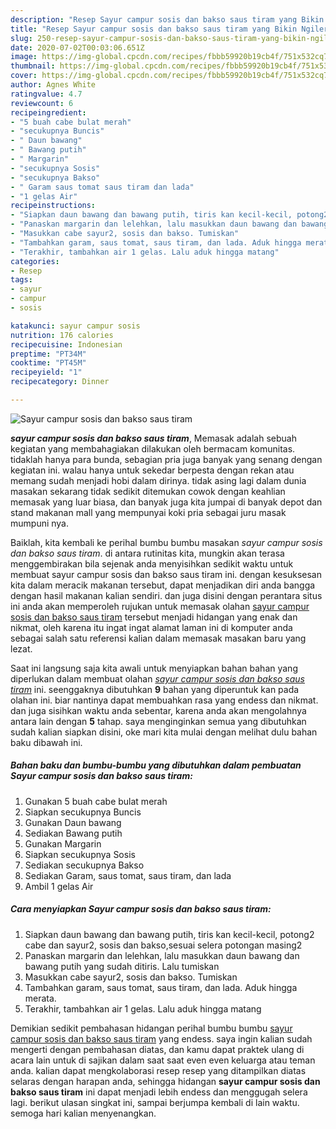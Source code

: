 ```yaml
---
description: "Resep Sayur campur sosis dan bakso saus tiram yang Bikin Ngiler"
title: "Resep Sayur campur sosis dan bakso saus tiram yang Bikin Ngiler"
slug: 250-resep-sayur-campur-sosis-dan-bakso-saus-tiram-yang-bikin-ngiler
date: 2020-07-02T00:03:06.651Z
image: https://img-global.cpcdn.com/recipes/fbbb59920b19cb4f/751x532cq70/sayur-campur-sosis-dan-bakso-saus-tiram-foto-resep-utama.jpg
thumbnail: https://img-global.cpcdn.com/recipes/fbbb59920b19cb4f/751x532cq70/sayur-campur-sosis-dan-bakso-saus-tiram-foto-resep-utama.jpg
cover: https://img-global.cpcdn.com/recipes/fbbb59920b19cb4f/751x532cq70/sayur-campur-sosis-dan-bakso-saus-tiram-foto-resep-utama.jpg
author: Agnes White
ratingvalue: 4.7
reviewcount: 6
recipeingredient:
- "5 buah cabe bulat merah"
- "secukupnya Buncis"
- " Daun bawang"
- " Bawang putih"
- " Margarin"
- "secukupnya Sosis"
- "secukupnya Bakso"
- " Garam saus tomat saus tiram dan lada"
- "1 gelas Air"
recipeinstructions:
- "Siapkan daun bawang dan bawang putih, tiris kan kecil-kecil, potong2 cabe dan sayur2, sosis dan bakso,sesuai selera potongan masing2"
- "Panaskan margarin dan lelehkan, lalu masukkan daun bawang dan bawang putih yang sudah ditiris. Lalu tumiskan"
- "Masukkan cabe sayur2, sosis dan bakso. Tumiskan"
- "Tambahkan garam, saus tomat, saus tiram, dan lada. Aduk hingga merata."
- "Terakhir, tambahkan air 1 gelas. Lalu aduk hingga matang"
categories:
- Resep
tags:
- sayur
- campur
- sosis

katakunci: sayur campur sosis 
nutrition: 176 calories
recipecuisine: Indonesian
preptime: "PT34M"
cooktime: "PT45M"
recipeyield: "1"
recipecategory: Dinner

---
```



![Sayur campur sosis dan bakso saus tiram](https://img-global.cpcdn.com/recipes/fbbb59920b19cb4f/751x532cq70/sayur-campur-sosis-dan-bakso-saus-tiram-foto-resep-utama.jpg)

<b><i>sayur campur sosis dan bakso saus tiram</i></b>, Memasak adalah sebuah kegiatan yang membahagiakan dilakukan oleh bermacam komunitas. tidaklah hanya para bunda, sebagian pria juga banyak yang senang dengan kegiatan ini. walau hanya untuk sekedar berpesta dengan rekan atau memang sudah menjadi hobi dalam dirinya. tidak asing lagi dalam dunia masakan sekarang tidak sedikit ditemukan cowok dengan keahlian memasak yang luar biasa, dan banyak juga kita jumpai di banyak depot dan stand makanan mall yang mempunyai koki pria sebagai juru masak mumpuni nya.

Baiklah, kita kembali ke perihal bumbu bumbu masakan <i>sayur campur sosis dan bakso saus tiram</i>. di antara rutinitas kita, mungkin akan terasa menggembirakan bila sejenak anda menyisihkan sedikit waktu untuk membuat sayur campur sosis dan bakso saus tiram ini. dengan kesuksesan kita dalam meracik makanan tersebut, dapat menjadikan diri anda bangga dengan hasil makanan kalian sendiri. dan juga disini dengan perantara situs ini anda akan memperoleh rujukan untuk memasak olahan <u>sayur campur sosis dan bakso saus tiram</u> tersebut menjadi hidangan yang enak dan nikmat, oleh karena itu ingat ingat alamat laman ini di komputer anda sebagai salah satu referensi kalian dalam memasak masakan baru yang lezat.




Saat ini langsung saja kita awali untuk menyiapkan bahan bahan yang diperlukan dalam membuat olahan <u><i>sayur campur sosis dan bakso saus tiram</i></u> ini. seenggaknya dibutuhkan <b>9</b> bahan yang diperuntuk kan pada olahan ini. biar nantinya dapat membuahkan rasa yang endess dan nikmat. dan juga sisihkan waktu anda sebentar, karena anda akan mengolahnya antara lain dengan <b>5</b> tahap. saya menginginkan semua yang dibutuhkan sudah kalian siapkan disini, oke mari kita mulai dengan melihat dulu bahan baku dibawah ini.

<!--inarticleads1-->

##### Bahan baku dan bumbu-bumbu yang dibutuhkan dalam pembuatan Sayur campur sosis dan bakso saus tiram:

1. Gunakan 5 buah cabe bulat merah
1. Siapkan secukupnya Buncis
1. Gunakan  Daun bawang
1. Sediakan  Bawang putih
1. Gunakan  Margarin
1. Siapkan secukupnya Sosis
1. Sediakan secukupnya Bakso
1. Sediakan  Garam, saus tomat, saus tiram, dan lada
1. Ambil 1 gelas Air




<!--inarticleads2-->

##### Cara menyiapkan Sayur campur sosis dan bakso saus tiram:

1. Siapkan daun bawang dan bawang putih, tiris kan kecil-kecil, potong2 cabe dan sayur2, sosis dan bakso,sesuai selera potongan masing2
1. Panaskan margarin dan lelehkan, lalu masukkan daun bawang dan bawang putih yang sudah ditiris. Lalu tumiskan
1. Masukkan cabe sayur2, sosis dan bakso. Tumiskan
1. Tambahkan garam, saus tomat, saus tiram, dan lada. Aduk hingga merata.
1. Terakhir, tambahkan air 1 gelas. Lalu aduk hingga matang




Demikian sedikit pembahasan hidangan perihal bumbu bumbu <u>sayur campur sosis dan bakso saus tiram</u> yang endess. saya ingin kalian sudah mengerti dengan pembahasan diatas, dan kamu dapat praktek ulang di acara lain untuk di sajikan dalam saat saat even even keluarga atau teman anda. kalian dapat mengkolaborasi resep resep yang ditampilkan diatas selaras dengan harapan anda, sehingga hidangan <b>sayur campur sosis dan bakso saus tiram</b> ini dapat menjadi lebih endess dan menggugah selera lagi. berikut ulasan singkat ini, sampai berjumpa kembali di lain waktu. semoga hari kalian menyenangkan.
